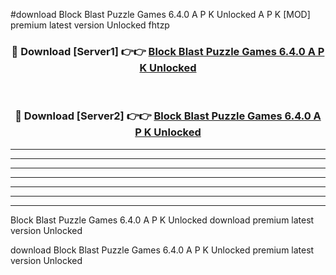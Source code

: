 #download Block Blast Puzzle Games 6.4.0 A P K Unlocked  A P K [MOD] premium latest version Unlocked fhtzp 



<div align="center">
<h3>🔴 Download [Server1] 👉👉 <a href="https://apkdownload2.web.app/">Block Blast Puzzle Games 6.4.0 A P K Unlocked </a></h3><br>

<h3>🔴 Download [Server2] 👉👉 <a href="https://apkdownload2.web.app/">Block Blast Puzzle Games 6.4.0 A P K Unlocked </a></h3>
</div>





----------------------------------------------------------

----------------------------------------------------------

----------------------------------------------------------

----------------------------------------------------------

----------------------------------------------------------

----------------------------------------------------------

----------------------------------------------------------

Block Blast Puzzle Games 6.4.0 A P K Unlocked  download premium latest version Unlocked

download Block Blast Puzzle Games 6.4.0 A P K Unlocked  premium latest version Unlocked
